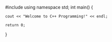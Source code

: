 #include <iostream>
using namespace std;
int main() {

    cout << "Welcome to C++ Programming!" << endl;

    return 0;

}
